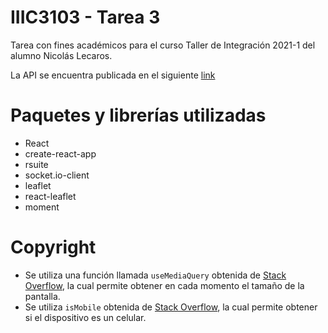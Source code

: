 # IIIC3103 - Tarea 3
Tarea con fines académicos para el curso Taller de Integración 2021-1 del alumno Nicolás Lecaros.

La API se encuentra publicada en el siguiente [link](https://iic3103-t3.herokuapp.com/)

# Paquetes y librerías utilizadas
- React
- create-react-app
- rsuite
- socket.io-client
- leaflet
- react-leaflet
- moment

# Copyright
 - Se utiliza una función llamada `useMediaQuery` obtenida de [Stack Overflow](https://stackoverflow.com/questions/19014250/rerender-view-on-browser-resize-with-react), la cual permite obtener en cada momento el tamaño de la pantalla.
 - Se utiliza `isMobile` obtenida de [Stack Overflow](https://stackoverflow.com/questions/19014250/rerender-view-on-browser-resize-with-react), la cual permite obtener si el dispositivo es un celular.